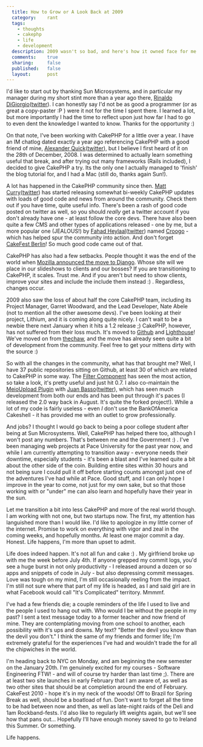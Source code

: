 ```yaml
---
  title: How to Grow or A Look Back at 2009
  category:    rant
  tags:
    - thoughts
    - cakephp
    - life
    - development
  description: 2009 wasn't so bad, and here's how it owned face for me.
  comments:    true
  sharing:     false
  published:   false
  layout:      post
---
```


I'd like to start out by thanking Sun Microsystems, and in particular my manager during my short stint more than a year ago there, [Rinaldo DiGiorgio](digiorgio.com/)([twitter](http://twitter.com/digitalrinaldo)). I can honestly say I'd not be as good a programmer (or as great a copy-paster :P ) were it not for the time I spent there. I learned a lot, but more importantly I had the time to reflect upon just how far I had to go to even dent the knowledge I wanted to know. Thanks for the opportunity :)

On that note, I've been working with CakePHP for a little over a year. I have an IM chatlog dated exactly a year ago referencing CakePHP with a good friend of mine, [Alexander Quick](http://alexquick.com/)([twitter](http://twitter.com/alexquick)), but I believe I first heard of it on the 28th of December, 2008. I was determined to actually learn something useful that break, and after trying out many frameworks (Rails included), I decided to give CakePHP a try. Its the only one I actually managed to 'finish' the blog tutorial for, and I had a Mac (still do, thanks again Sun!).

A lot has happened in the CakePHP community since then. [Matt Curry](http://www.pseudocoder.com/)([twitter](http://twitter.com/mcurry)) has started releasing somewhat bi-weekly CakePHP updates with loads of good code and news from around the community. Check them out if you have time, quite useful info. There's been a rash of good code posted on twitter as well, so you should *really* get a twitter account if you don't already have one - at least follow the core devs. There have also been quite a few CMS and other types of applications released - one by me, but a more popular one (JEALOUS!) by [Fahad Heylaal](http://fahad19.com/)([twitter](http://twitter.com/fahad19)) named [Croogo](http://croogo.org) - which has helped spur the community into action. And don't forget [CakeFest Berlin](http://cakefest.org/)! So much good code came out of that.

CakePHP has also had a few setbacks. People thought it was the end of the world when [Mozilla announced the move to Django](http://micropipes.com/blog/2009/11/17/amo-development-changes-in-2010/). Whose site will we place in our slideshows to clients and our bosses? If you are transitioning to CakePHP, it scales. Trust me. And if you aren't but need to show clients, improve your sites and include the include them instead :) . Regardless, changes occur.

2009 also saw the loss of about half the core CakePHP team, including its Project Manager, Garret Woodward, and the Lead Developer, Nate Abele (not to mention all the other awesome devs). I've been looking at their project, Lithium, and it is coming along quite nicely. I can't wait to be a newbie there next January when it hits a 1.2 release ;) CakePHP, however, has not suffered from their loss much. It's moved to [Github](http://github.com/cakephp) and [Lighthouse](cakephp.lighthouseapp.com/)! We've moved on from [thechaw](thechaw.com), and the move has already seen quite a bit of development from the community. Feel free to get your mittens dirty with the source :)

So with all the changes in the community, what has that brought me? Well, I have 37 public repositories sitting on Github, at least 30 of which are related to CakePHP in some way. The [Filter Component](http://github.com/josegonzalez/cakephp-filter-plugin) has seen the most action, so take a look, it's pretty useful and just hit 0.7. I also co-maintain the [MeioUpload Plugin](github.com/jrbasso/MeioUpload) with [Juan Basso](http://blog.cakephp-brasil.org/)([twitter](http://twitter.com/jrbasso)), which has seen much development from both our ends and has been put through it's paces (I released the 2.0 way back in August. It's quite the forked project!). While a lot of my code is fairly useless - even *I* don't use the BankOfAmerica Cakeshell - it has provided me with an outlet to grow professionally.

And jobs? I thought I would go back to being a poor college student after being at Sun Microsystems. Well, CakePHP has helped there too, although I won't post any numbers. That's between me and the Government :) . I've been managing web projects at Pace University for the past year now, and while I am currently attempting to transition away - everyone needs their downtime, especially students - it's been a blast and I've learned quite a bit about the other side of the coin. Building entire sites within 30 hours and not being sure I could pull it off before starting counts amongst just one of the adventures I've had while at Pace. Good stuff, and I can only hope I improve in the year to come, not just for my own sake, but so that those working with or "under" me can also learn and hopefully have their year in the sun.

Let me transition a bit into less CakePHP and more of the real world though. I am working with not one, but two startups now. The first, my attention has languished more than I would like. I'd like to apologize in my little corner of the internet. Promise to work on everything with vigor and zeal in the coming weeks, and hopefully months. At least one major commit a day. Honest. Life happens, I'm more than upset to admit.

Life does indeed happen. It's not all fun and cake :) . My girlfriend broke up with me the week before July 4th. If anyone grepped my commit logs, you'd see a huge burst in not only productivity - I released around a dozen or so apps and snippets of code in July - but also depressing commit messages. Love was tough on my mind, I'm still occasionally reeling from the impact. I'm still not sure where that part of my life is headed, as I and said girl are in what Facebook would call "It's Complicated" territory. Mmmmf.

I've had a few friends die; a couple reminders of the life I used to live and the people I used to hang out with. Who would I be without the people in my past? I sent a text message today to a former teacher and now friend of mine. They are contemplating moving from one school to another, each possibility with it's ups and downs. My text? "Better the devil you know than the devil you don't." I think the same of my friends and former life; I'm extremely grateful for the experiences I've had and wouldn't trade the for all the chipwiches in the world.

I'm heading back to NYC on Monday, and am beginning the new semester on the January 20th. I'm genuinely excited for my courses - Software Engineering FTW! - and will of course try harder than last time ;). There are at least two site launches in early February that I am aware of, as well as two other sites that should be at completion around the end of February.  CakeFest 2010 - hope it's in my neck of the woods! Off to Brazil for Spring Break as well, should be a boatload of fun. Don't want to forget all the time to be had between now and then, as well as late-night raids of the Deli and 1am Rockband-fests. I'd also like to regularly lift weights again, but we'll see how that pans out... Hopefully I'll have enough money saved to go to Ireland this Summer. Or something.

Life happens.
